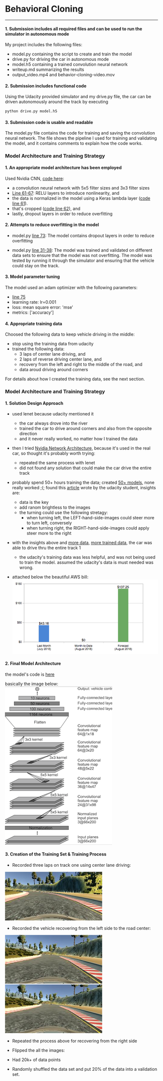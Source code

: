 # **Behavioral Cloning** 


---



[//]: # (Image References)

[image-aws-bill]:  ./writeup-images/aws-bill.png "Recovery Image"
[image-recovery-1]:  ./writeup-images/left-to-middle-part1.jpg "Recovery Image"
[image-recovery-2]: ./writeup-images/left-to-middle-part2.jpg "Recovery Image"
[image-center-lane]: ./writeup-images/center-img.jpg "Normal Image"
[image-nvidia]: ./writeup-images/nvidia.png "nvidia"
[image-flipped]: ./writeup-images/nvidia.png "Flipped Image"


#### 1. Submission includes all required files and can be used to run the simulator in autonomous mode

My project includes the following files:

* model.py containing the script to create and train the model
* drive.py for driving the car in autonomous mode
* model.h5 containing a trained convolution neural network 
* writeup.md summarizing the results
* output_video.mp4 and behavior-cloning-video.mov


#### 2. Submission includes functional code
Using the Udacity provided simulator and my drive.py file, the car can be driven autonomously around the track by executing 

```sh
python drive.py model.h5
```

#### 3. Submission code is usable and readable

The model.py file contains the code for training and saving the convolution neural network. The file shows the pipeline I used for training and validating the model, and it contains comments to explain how the code works.


### Model Architecture and Training Strategy

#### 1. An appropriate model architecture has been employed

Used Nvidia CNN, [code here](https://github.com/BingbingLai/udacity-behavior-cloning/blob/master/model.py#L60-L73): 

- a convolution neural network with 5x5 filter sizes and 3x3 filter sizes
- [Line 61-67](https://github.com/BingbingLai/udacity-behavior-cloning/blob/master/model.py#L63-L67): RELU layers to introduce nonlinearity, and 
- the data is normalized in the model using a Keras lambda layer ([code line 61](https://github.com/BingbingLai/udacity-behavior-cloning/blob/master/model.py#L60-L73)). 
- that's cropped ([code line 62](https://github.com/BingbingLai/udacity-behavior-cloning/blob/master/model.py#L62)), and
- lastly, dropout layers in order to reduce overfitting 





#### 2. Attempts to reduce overfitting in the model

- model.py [line 73](https://github.com/BingbingLai/udacity-behavior-cloning/blob/master/model.py#L73): The model contains dropout layers in order to reduce overfitting 

- model.py [line 31-38](https://github.com/BingbingLai/udacity-behavior-cloning/blob/master/model.py#L31-L48): The model was trained and validated on different data sets to ensure that the model was not overfitting. The model was tested by running it through the simulator and ensuring that the vehicle could stay on the track.

#### 3. Model parameter tuning

The model used an adam optimizer with the following parameters:

- [line 75](https://github.com/BingbingLai/udacity-behavior-cloning/blob/master/model.py#L75-L83)
- learning rate: lr=0.001
- loss: mean square error: 'mse'
- metrics: ['accuracy']




#### 4. Appropriate training data

Choosed the following data to keep vehicle driving in the middle:

- stop using the training data from udacity
- trained the following data:
	- 3 laps of center lane driving, and
	- 2 laps of reverse driving center lane, and
	- recovery from the left and right to the middle of the road, and
	- data aroud driving around corners


For details about how I created the training data, see the next section. 

### Model Architecture and Training Strategy

#### 1. Solution Design Approach


- used lenet because udacity mentioned it
  - the car always drove into the river
  - trained the car to drive around corners and also from the opposite direction
  - and it never really worked, no matter how I trained the data
  
- then I tried [Nvidia Network Architecture](https://devblogs.nvidia.com/deep-learning-self-driving-cars/), because it's used in the real car, so thought it's probably worth trying:
  - repeated the same process with lenet
  - did not found any solution that could make the car drive the entire track

- probably spend 50+ hours training the data; created [50+ models](https://github.com/BingbingLai/carnd-project-3/tree/not-generator), none really worked ;(; found this [article](https://medium.com/@fromtheast/you-dont-need-lots-of-data-udacity-behavioral-cloning-6d2d87316c52) wrote by the udacity student, insights are:
  - data is the key
  - add ranom brightless to the images
  - the turning could use the following stretagy:
	  - when turning left, the LEFT-hand-side-images could steer more to turn left, conversely
	  - when turning right, the RIGHT-hand-side-images could apply steer more to the right
	  
- with the insights above and [more data](https://github.com/BingbingLai/carnd-project-3/tree/generator), [more trained data](https://github.com/BingbingLai/udacity-behavior-cloning/tree/master/all_training_data), the car was able to drive thru the entire track 1
	- the udacity's training data was less helpful, and was not being used to train the model. assumed the udacity's data is must needed was wrong.
	
- attached below the beautiful AWS bill:
![image-aws-bill]

	  
#### 2. Final Model Architecture
the model's code is [here](https://github.com/BingbingLai/udacity-behavior-cloning/blob/master/model.py#L60-L83)

basically the image below:
![alt text][image-nvidia]

#### 3. Creation of the Training Set & Training Process

- Recorded three laps on track one using center lane driving:

![alt text][image-center-lane]

- Recorded the vehicle recovering from the left side to the road center:

![alt text][image-recovery-1]
![alt text][image-recovery-2]

- Repeated the process above for recovering from the right side


- Flipped the all the images:

- Had 20k+ of data points
- Randomly shuffled the data set and put 20% of the data into a validation set. 

